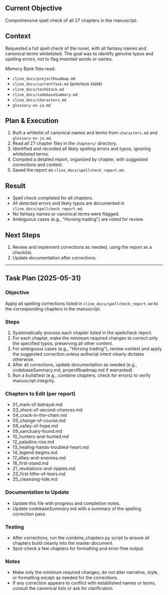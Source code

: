 ## Current Objective
Comprehensive spell check of all 27 chapters in the manuscript.

## Context
Requested a full spell check of the novel, with all fantasy names and canonical terms whitelisted. The goal was to identify genuine typos and spelling errors, not to flag invented words or names.

Memory Bank files read:
- `cline_docs/projectRoadmap.md`
- `cline_docs/currentTask.md` (previous state)
- `cline_docs/techStack.md`
- `cline_docs/codebaseSummary.md`
- `cline_docs/characters.md`
- `glossary-en-ja.md`

## Plan & Execution
1. Built a whitelist of canonical names and terms from `characters.md` and `glossary-en-ja.md`.
2. Read all 27 chapter files in the `chapters/` directory.
3. Identified and recorded all likely spelling errors and typos, ignoring whitelisted terms.
4. Compiled a detailed report, organized by chapter, with suggested corrections and context.
5. Saved the report as `cline_docs/spellcheck_report.md`.

## Result
- Spell check completed for all chapters.
- All detected errors and likely typos are documented in `cline_docs/spellcheck_report.md`.
- No fantasy names or canonical terms were flagged.
- Ambiguous cases (e.g., "Horsing trading") are noted for review.

## Next Steps
1. Review and implement corrections as needed, using the report as a checklist.
2. Update documentation after corrections.

---

## Task Plan (2025-05-31)

### Objective
Apply all spelling corrections listed in `cline_docs/spellcheck_report.md` to the corresponding chapters in the manuscript.

### Steps
1. Systematically process each chapter listed in the spellcheck report.
2. For each chapter, make the minimum required changes to correct only the specified typos, preserving all other content.
3. For ambiguous cases (e.g., "Horsing trading"), review context and apply the suggested correction unless authorial intent clearly dictates otherwise.
4. After all corrections, update documentation as needed (e.g., codebaseSummary.md, projectRoadmap.md if warranted).
5. Run a build/test (e.g., combine chapters, check for errors) to verify manuscript integrity.

### Chapters to Edit (per report)
- 01_mark-of-betrayal.md
- 03_shore-of-second-chances.md
- 04_crack-in-the-chain.md
- 05_change-of-course.md
- 08_valley-of-hope.md
- 09_sanctuary-found.md
- 10_hunters-and-hunted.md
- 12_paladins-rise.md
- 13_healing-hands-troubled-heart.md
- 14_legend-begins.md
- 17_allies-and-enemies.md
- 18_first-stand.md
- 21_revelations-and-ripples.md
- 23_first-tithe-of-tears.md
- 25_cleansing-tide.md

### Documentation to Update
- Update this file with progress and completion notes.
- Update codebaseSummary.md with a summary of the spelling correction pass.

### Testing
- After corrections, run the combine_chapters.py script to ensure all chapters build cleanly into the master document.
- Spot-check a few chapters for formatting and error-free output.

### Notes
- Make only the minimum required changes; do not alter narrative, style, or formatting except as needed for the corrections.
- If any correction appears to conflict with established names or terms, consult the canonical lists or ask for clarification.
